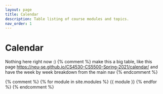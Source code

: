```yaml
---
layout: page
title: Calendar
description: Table listing of course modules and topics.
nav_order: 1
---
```


# Calendar

Nothing here right now :)
{% comment %}
make this a big table, like this page
https://neu-se.github.io/CS4530-CS5500-Spring-2021/calendar/
and have the week by week breakdown from the main nav
{% endcomment %}

{% comment %}
{% for module in site.modules %}
{{ module }}
{% endfor %}
{% endcomment %}


